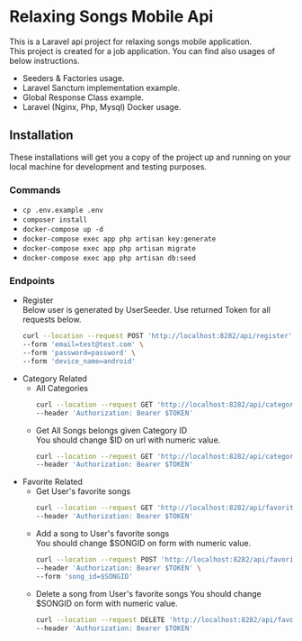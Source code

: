# Relaxing Songs Mobile Api
This is a Laravel api project for relaxing songs mobile application.<br/>
This project is created for a job application. You can find also usages of below instructions.<br/>
* Seeders & Factories usage.
* Laravel Sanctum implementation example.
* Global Response Class example.
* Laravel (Nginx, Php, Mysql) Docker usage.
## Installation
These installations will get you a copy of the project up and running on your local machine for development and testing purposes.
### Commands
* `cp .env.example .env`
* `composer install`
* `docker-compose up -d`
* `docker-compose exec app php artisan key:generate`
* `docker-compose exec app php artisan migrate`
* `docker-compose exec app php artisan db:seed`
### Endpoints
* Register<br/>
Below user is generated by UserSeeder. Use returned Token for all requests below.
    ```bash
    curl --location --request POST 'http://localhost:8282/api/register' \
    --form 'email=test@test.com' \
    --form 'password=password' \
    --form 'device_name=android'
    ```
* Category Related
    * All Categories
        ```bash
        curl --location --request GET 'http://localhost:8282/api/category' \
        --header 'Authorization: Bearer $TOKEN'
        ```
    * Get All Songs belongs given Category ID<br/>
    You should change $ID on url with numeric value. 
        ```bash
        curl --location --request GET 'http://localhost:8282/api/category/$ID' \
        --header 'Authorization: Bearer $TOKEN'
        ```
* Favorite Related
    * Get User's favorite songs
        ```bash
        curl --location --request GET 'http://localhost:8282/api/favorite' \
        --header 'Authorization: Bearer $TOKEN'
        ```
    * Add a song to User's favorite songs<br/>
    You should change $SONGID on form with numeric value.
        ```bash
        curl --location --request POST 'http://localhost:8282/api/favorite' \
        --header 'Authorization: Bearer $TOKEN' \
        --form 'song_id=$SONGID'
        ```
    * Delete a song from User's favorite songs
    You should change $SONGID on form with numeric value.
        ```bash
        curl --location --request DELETE 'http://localhost:8282/api/favorite/$SONGID' \
        --header 'Authorization: Bearer $TOKEN'
        ```